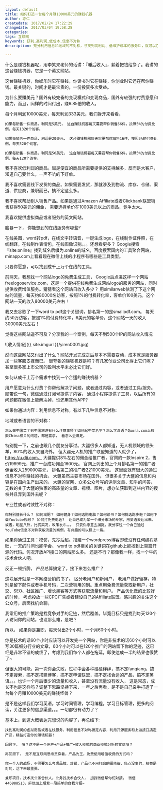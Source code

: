 ```yaml
---
layout: default
title: 如何打造一台每个月赚10000美元的赚钱机器
author: 亦仁
createdate: 2017/02/24 17:22:29
changedate: 2017/03/04 19:58:28
categories:
tags: 互联网
keywords: 获利,高利润,低成本,信息不对称
description: 充分利用信息和地域的不对称，寻找到高利润、低维护成本的服务后，就可以在业余时间获利。

---
```


什么是赚钱机器呢，用李笑来老师的话讲：『睡后收入』，躺着把钱给挣了。我讲的这台赚钱机器，它是一个英文网站。

这台赚钱机器，你娱乐时它在赚钱，你读书时它在赚钱，你创业时它还在帮你赚钱。最关键的，时间才是最宝贵的，一份投资多次受益。

为什么要赚美元？国外有较完备的变现模式和变现商品，国外有较强的付费意愿和能力，而且，同样的时间付出，赚6.85倍的收入。


每个月利润10000美元，每天利润333美元，我们拆开来看看，

	如果每销售一件商品，利润是5美元， 这台赚钱机器每天需要帮你销售66件，按照5%的付费比例，每天1320个访客。
	
	如果每销售一件商品，利润是20美元， 这台赚钱机器每天需要帮你销售16件，按照5%的付费比例，每天320个访客。
	
	如果每销售一件商品，利润是50美元， 这台赚钱机器每天需要帮你销售6件，按照5%的付费比例，每天120个访客。

我不喜欢低利润的商品。越是便宜的商品所需要提供的支持越多，反而是大客户，知道自己要什么，一声不吭的下好单。

我不喜欢需要线下发货的商品。如果需要发货，那就涉及到物流、库存、仓储、渠道、供应商，兼职而已，搞不定这么多。

我不喜欢帮助别人销售产品。如果是通过Amazon Affiliate或者Clickbank联盟销售获得50美元的佣金， 需要选择单价在1000美元以上的商品，竞争太大。

我喜欢提供虚拟商品或者服务的英文网站。  

脑暴一下， 你能想到的在线服务有哪些?

在线美图，word转pdf，在线文字转语音，一键生成logo，在线制作证件照，在线翻译，在线制作表情包，在线图像识别。。。还想看更多？ Google搜索 『site:online』找到域名后缀为.online的域名，百度搜索国内的工具聚合网站，minapp.com上看看现在微信上线的小程序有哪些是工具类型。

只要你愿意，可以找到成千上万个在线的工具。

前两天，我想找一个网站logo的免费生成工具， Google后点进这样一个网站freelogoservice.com，这是一个提供在线免费生成网站logo的服务的网站，同时提供收费增值服务。猜猜看这个网站日收入多少？ 用similarweb估测了下这个网站的流量，每天约80000名访客，按照1%的付费转化率，客单价100美元，这个网站一天的收入80000美元左右！

我又去谷歌了一下word to pdf这个关键词，排名第一的是smallpdf.com。 每天约50万访客，按照1%的付费转化率，6美元的客单价，这个网站一天的收入30000美元左右！

觉得这些网站遥不可及？分享我的一个案例，每天不到500个IP的网站收入情况

![收入情况]({{ site.imgurl }}/yiren0001.jpg)

然而这些网站又付出了什么？网站开发完成之后基本不需要变动，成本就是服务器加一些客服支撑而已。 很夸张的赚钱机器是吧？有几家创业公司比得上它们呢？甚至很多家上市公司的盈利水平未必比它们好。

如何从成千上万个需求中找到一个合适的赚钱机器？

用户愿意为什么付费？你帮他解决了问题，或者通过内容，或者通过工具/服务。 顺带说一句，微信通过订阅号提供了内容， 通过小程序提供了工具，以后所有的问题都在微信上能解决掉，谁还用其他APP?

如果你通过内容：利用信息不对称。有以下几种信息不对称:

地域或者语言的不对称：

	怎么做中国菜？到中国旅游有什么注意事项？如何起中文名字？怎么学汉语？Quora.com上搜索China相关的问题，都是需求， 看怎么去满足。 

特别提一下，之前也跟几个朋友分享过。大疆很多人都知道，无人机领域的领头羊，80%的收入来自海外。 但大疆无人机的推广联盟知道的人就少了，https://u.dji.com。 大疆提供8%左右的佣金给推广者，官网的一款Inspire 2，售价19999元，推广一台成功佣金1600元。 官网上列出的上个月排名第一的推广者佣金收入259000美元， 排名第二的推广者221000美元。 这里面就有很大的通过信息不对称赚钱的机会。 大疆虽然主要市场在国外， 但很多关于大疆的信息和内容是在国内生产出来的。 大疆的官网、众多公众号写的评测文章、知乎的问答，无数的关于大疆的独家的高质量的文章、视频、图片，想办法获取到这些内容的授权并且弄到国外去呢？ 

专业性或者时效性不对称： 

	你特别擅长什么？ 如何减肥？ 如何健身？如何选购电脑？如何读书？如何挑选跑步鞋？如何下载Youtube视频？ 如何打免费电话?  让自己成为某一个细分市场的专家，用英语表达出来。或者，明星八卦，比赛实况，政策发布。。。 只要你愿意去捕捉。我分享过一个自己通过YouTube信息不对称获取流量的案例，有兴趣的可以翻上一篇。 

如果你通过工具：模仿，先抄后超。搭建一个wordpress博客即使没有任何编程基础，一天的时间也能学会。 word to pdf相关的关键词在github上能找到上百篇开源的代码。何况开放API接口的网站那么多。  还是不行？那像我一样，找一个牛的技术合伙人吧。

反正一顿折腾， 产品总算搞定了，接下来怎么推广？

这块展开就是一本网络营销的书了。 区分老用户和新用户， 老用户做好留存，特别是留下邮件或者手机号码，二次营销用的到。重点用免费流量获取新用户，社交、SEO、社区推广、增长黑客等方式等获取流量和用户。 产品优化做的比较好的时候， 考虑投放一些CPC广告或者建设自己的Affiliate联盟。感兴趣的关注这个公众号，后面找机会聊。 

我常用的推广策略是找竞争对手的足迹，然后覆盖。毕竟目标只是找到每天120个人访问你的网站，也没那么难，是吧？ 

所以， 如果你是兼职，每天付出2个小时，一个月60个小时。

你是技术的话60个小时应该可以开发完一个网站，你是非技术的话60个小时可以写30篇细分行业的文章，60个小时可以在120个推广的网站留下你的足迹，这已经是非常不错的成绩了，考虑到我们每个人都在拖延，即使达成一半的结果也很赞了~

但很大的可能，第一次你会失败，过程中会各种磕磕绊绊，搞不定fanqiang，搞不定搜索，搞不定搭建博客，搞不定申请联盟，搞不定找合适的产品，搞不定英语。。。也许一个月后很少的流量和收入，甚至没有流量没有收入， 这是常态，成长不也是这样吗？调整下思路坚持下来，一年之后再看，是不是自己亲手打造了一台每个月赚10000美元的赚钱怪兽？  

是不是这样我们学习英语，学习时间管理，学习编程，学习目标管理，更多的阅读，关注更多的信息渠道。。。一切都很有动力了？

基本上，到这大概表达完想说的内容了，再总结下:

	找到高利润的虚拟商品或者在线服务，利用信息不对称搞定内容，利用开源服务和上游接口搞定产品，精益打造你的赚钱机器！
	
	回顾下， 咦？这不是一个用户+产品+推广+收入模式的商业模式分析的文章吗？
	
	再回顾下， 是不是互联网思维贯穿着，产品为王，免费使用增值收费的方式吗？
	
	你一个人的战场，不需要怎么考虑品牌、营销，产品也不用打磨的很精细，糙点没事的，精益是对的，活下来最重要。
	
	兼职项目，技术找业务合伙人，业务找技术合伙人， 加我微信帮你们对接， 微信446888513，麻烦加上后发一段简单的自我介绍~

